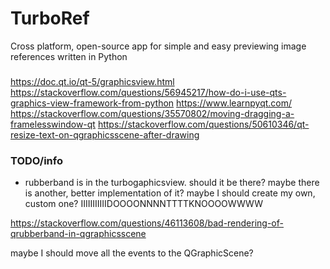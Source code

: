 # TurboRef
Cross platform, open-source app for simple and easy previewing image references written in Python



###
https://doc.qt.io/qt-5/graphicsview.html
https://stackoverflow.com/questions/56945217/how-do-i-use-qts-graphics-view-framework-from-python
https://www.learnpyqt.com/
https://stackoverflow.com/questions/35570802/moving-dragging-a-framelesswindow-qt
https://stackoverflow.com/questions/50610346/qt-resize-text-on-qgraphicsscene-after-drawing

### TODO/info
- rubberband is in the turbogaphicsview. should it be there? maybe there is another, better implementation of it? maybe I should create my own, custom one? IIIIIIIIIIIDOOOONNNNTTTTKNOOOOWWWW

https://stackoverflow.com/questions/46113608/bad-rendering-of-qrubberband-in-qgraphicsscene

maybe I should move all the events to the QGraphicScene?
